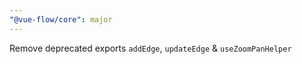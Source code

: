 ```yaml
---
"@vue-flow/core": major
---
```


Remove deprecated exports `addEdge`, `updateEdge` & `useZoomPanHelper`
